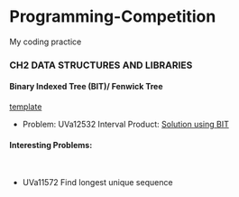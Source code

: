 # Programming-Competition
My coding practice

<div>
<h3>CH2 DATA STRUCTURES AND LIBRARIES</h3>
  <h4> Binary Indexed Tree (BIT)/ Fenwick Tree</h4>
  <p><a href="https://github.com/eunice730711/Programming-Competition/blob/master/Algorithms/Data%20Structure/FenwickTree.cpp">template</a>
  <ul>
  <li>  Problem: UVa12532 Interval Product: <a href="https://github.com/eunice730711/Programming-Competition/blob/master/UVa/uva12532.cpp">Solution using BIT</a></li>
  <ul>
  </p>
</div>
  
<div>
    <h4>Interesting Problems:</h4>
    <ul>
      <li>UVa11572 Find longest unique sequence</li>
    </ul>
</div>
